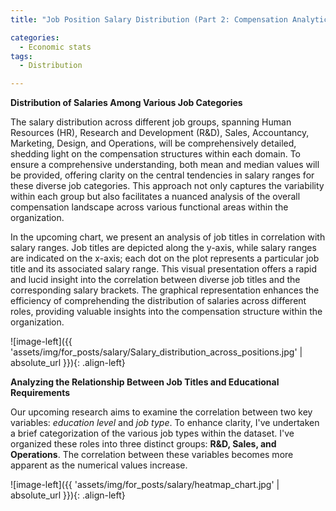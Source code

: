 ```yaml
---
title: "Job Position Salary Distribution (Part 2: Compensation Analytics)"

categories:
  - Economic stats 
tags:
  - Distribution

---
```



**Distribution of Salaries Among Various Job Categories**

The salary distribution across different job groups, spanning Human Resources (HR), Research and Development (R&D), Sales, Accountancy, Marketing, Design, and Operations, will be comprehensively detailed, shedding light on the compensation structures within each domain. To ensure a comprehensive understanding, both mean and median values will be provided, offering clarity on the central tendencies in salary ranges for these diverse job categories. This approach not only captures the variability within each group but also facilitates a nuanced analysis of the overall compensation landscape across various functional areas within the organization.


In the upcoming chart, we present an analysis of job titles in correlation with salary ranges. Job titles are depicted along the y-axis, while salary ranges are indicated on the x-axis; each dot on the plot represents a particular job title and its associated salary range. This visual presentation offers a rapid and lucid insight into the correlation between diverse job titles and the corresponding salary brackets. The graphical representation enhances the efficiency of comprehending the distribution of salaries across different roles, providing valuable insights into the compensation structure within the organization.


![image-left]({{ 'assets/img/for_posts/salary/Salary_distribution_across_positions.jpg' | absolute_url }}){: .align-left} 

**Analyzing the Relationship Between Job Titles and Educational Requirements**

Our upcoming research aims to examine the correlation between two key variables: *education level* and *job type*. To enhance clarity, I've undertaken a brief categorization of the various job types within the dataset. I've organized these roles into three distinct groups: **R&D, Sales, and Operations**. The correlation between these variables becomes more apparent as the numerical values increase.

<script src="https://gist.github.com/AnalyticsForPleasure/b15b434410ecc078bc0e35a9a6246d4c.js"></script>


![image-left]({{ 'assets/img/for_posts/salary/heatmap_chart.jpg' | absolute_url }}){: .align-left}
